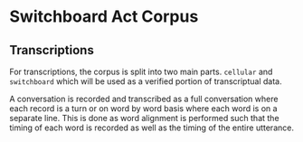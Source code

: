 # Switchboard Act Corpus

## Transcriptions
For transcriptions, the corpus is split into two main parts. `cellular` and `switchboard` which will be used as a verified portion of transcriptual data. 

A conversation is recorded and transcribed as a full conversation where each record is a turn or on word by word basis where each word is on a separate line. This is done as word alignment is performed such that the timing of each word is recorded as well as the timing of the entire utterance. 
